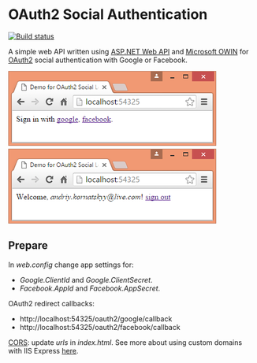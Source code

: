 # OAuth2 Social Authentication

[![Build status](https://ci.appveyor.com/api/projects/status/hqk9wkg54oyphapn?svg=true)](https://ci.appveyor.com/project/akornatskyy/oauth2-social-net)

A simple web API written using [ASP.NET Web API](http://www.asp.net/web-api)
and [Microsoft OWIN](http://katanaproject.codeplex.com/)
for [OAuth2](http://oauth.net/2/) social authentication with Google or Facebook.

<p>
	<img src="screenshot.png"/>
</p>

## Prepare

In *web.config* change app settings for:

- *Google.ClientId* and *Google.ClientSecret*.
- *Facebook.AppId* and *Facebook.AppSecret*.
	
OAuth2 redirect callbacks:

- http://localhost:54325/oauth2/google/callback
- http://localhost:54325/oauth2/facebook/callback

[CORS](https://en.wikipedia.org/wiki/Cross-origin_resource_sharing):
update *urls* in *index.html*. See more about using custom domains 
with IIS Express 
[here](http://stackoverflow.com/questions/4709014/using-custom-domains-with-iis-express).